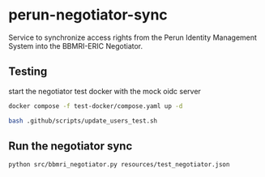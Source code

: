 # perun-negotiator-sync
Service to synchronize access rights from the Perun Identity Management System into the BBMRI-ERIC Negotiator.



## Testing
start the negotiator test docker with the mock oidc server

```bash
docker compose -f test-docker/compose.yaml up -d
```


```bash
bash .github/scripts/update_users_test.sh
```

## Run the negotiator sync

 ```bash
 python src/bbmri_negotiator.py resources/test_negotiator.json 
 ```
